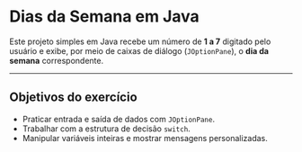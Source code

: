 # Dias da Semana em Java

Este projeto simples em Java recebe um número de **1 a 7** digitado pelo usuário e exibe, por meio de caixas de diálogo (`JOptionPane`), o **dia da semana** correspondente.

---

## Objetivos do exercício

- Praticar entrada e saída de dados com `JOptionPane`.
- Trabalhar com a estrutura de decisão `switch`.
- Manipular variáveis inteiras e mostrar mensagens personalizadas.